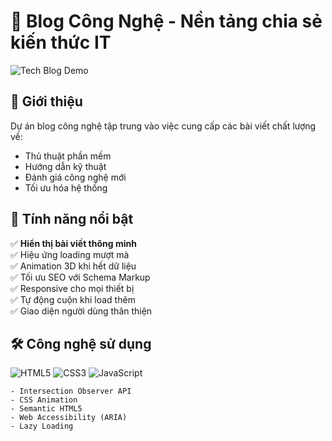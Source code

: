 # 🚀 Blog Công Nghệ - Nền tảng chia sẻ kiến thức IT

![Tech Blog Demo](assets/demo-screenshot.png) <!-- Thêm ảnh chụp demo thực tế -->

## 🌟 Giới thiệu
Dự án blog công nghệ tập trung vào việc cung cấp các bài viết chất lượng về:
- Thủ thuật phần mềm
- Hướng dẫn kỹ thuật
- Đánh giá công nghệ mới
- Tối ưu hóa hệ thống

## 🎯 Tính năng nổi bật
✅ **Hiển thị bài viết thông minh**  
✅ Hiệu ứng loading mượt mà  
✅ Animation 3D khi hết dữ liệu  
✅ Tối ưu SEO với Schema Markup  
✅ Responsive cho mọi thiết bị  
✅ Tự động cuộn khi load thêm  
✅ Giao diện người dùng thân thiện  

## 🛠 Công nghệ sử dụng
![HTML5](https://img.shields.io/badge/HTML5-E34F26?style=for-the-badge&logo=html5&logoColor=white)
![CSS3](https://img.shields.io/badge/CSS3-1572B6?style=for-the-badge&logo=css3&logoColor=white)
![JavaScript](https://img.shields.io/badge/JavaScript-F7DF1E?style=for-the-badge&logo=javascript&logoColor=black)

```plaintext
- Intersection Observer API
- CSS Animation
- Semantic HTML5
- Web Accessibility (ARIA)
- Lazy Loading
